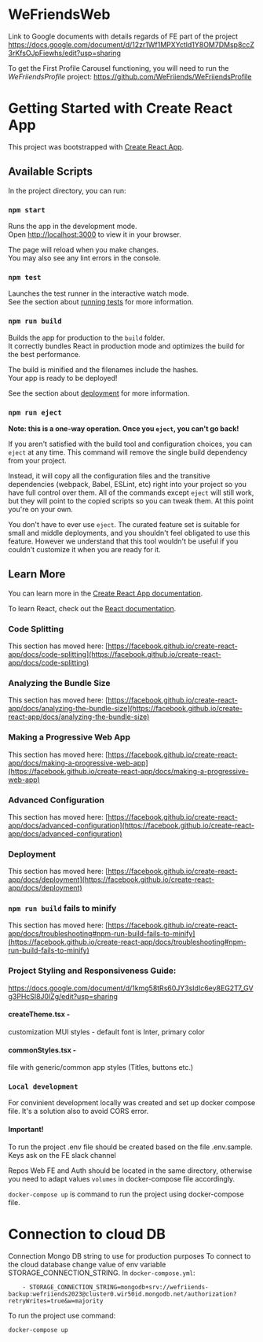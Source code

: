 # WeFriendsWeb

Link to Google documents with details regards of FE part of the project
https://docs.google.com/document/d/12zr1Wf1MPXYctld1Y8OM7DMsp8ccZ3rKfsOJpFiewhs/edit?usp=sharing

To get the First Profile Carousel functioning, you will need to run the *WeFriiendsProfile* project:
https://github.com/WeFriiends/WeFriiendsProfile

# Getting Started with Create React App

This project was bootstrapped with [Create React App](https://github.com/facebook/create-react-app).

## Available Scripts

In the project directory, you can run:

### `npm start`

Runs the app in the development mode.\
Open [http://localhost:3000](http://localhost:3000) to view it in your browser.

The page will reload when you make changes.\
You may also see any lint errors in the console.

### `npm test`

Launches the test runner in the interactive watch mode.\
See the section about [running tests](https://facebook.github.io/create-react-app/docs/running-tests) for more information.

### `npm run build`

Builds the app for production to the `build` folder.\
It correctly bundles React in production mode and optimizes the build for the best performance.

The build is minified and the filenames include the hashes.\
Your app is ready to be deployed!

See the section about [deployment](https://facebook.github.io/create-react-app/docs/deployment) for more information.

### `npm run eject`

**Note: this is a one-way operation. Once you `eject`, you can't go back!**

If you aren't satisfied with the build tool and configuration choices, you can `eject` at any time. This command will remove the single build dependency from your project.

Instead, it will copy all the configuration files and the transitive dependencies (webpack, Babel, ESLint, etc) right into your project so you have full control over them. All of the commands except `eject` will still work, but they will point to the copied scripts so you can tweak them. At this point you're on your own.

You don't have to ever use `eject`. The curated feature set is suitable for small and middle deployments, and you shouldn't feel obligated to use this feature. However we understand that this tool wouldn't be useful if you couldn't customize it when you are ready for it.

## Learn More

You can learn more in the [Create React App documentation](https://facebook.github.io/create-react-app/docs/getting-started).

To learn React, check out the [React documentation](https://reactjs.org/).

### Code Splitting

This section has moved here: [https://facebook.github.io/create-react-app/docs/code-splitting](https://facebook.github.io/create-react-app/docs/code-splitting)

### Analyzing the Bundle Size

This section has moved here: [https://facebook.github.io/create-react-app/docs/analyzing-the-bundle-size](https://facebook.github.io/create-react-app/docs/analyzing-the-bundle-size)

### Making a Progressive Web App

This section has moved here: [https://facebook.github.io/create-react-app/docs/making-a-progressive-web-app](https://facebook.github.io/create-react-app/docs/making-a-progressive-web-app)

### Advanced Configuration

This section has moved here: [https://facebook.github.io/create-react-app/docs/advanced-configuration](https://facebook.github.io/create-react-app/docs/advanced-configuration)

### Deployment

This section has moved here: [https://facebook.github.io/create-react-app/docs/deployment](https://facebook.github.io/create-react-app/docs/deployment)

### `npm run build` fails to minify

This section has moved here: [https://facebook.github.io/create-react-app/docs/troubleshooting#npm-run-build-fails-to-minify](https://facebook.github.io/create-react-app/docs/troubleshooting#npm-run-build-fails-to-minify)

### Project Styling and Responsiveness Guide:
https://docs.google.com/document/d/1kmg58tRs60JY3sIdIc6ey8EG2T7_GVg3PHcSl8J0lZg/edit?usp=sharing

#### createTheme.tsx -

customization MUI styles - default font is Inter, primary color

#### commonStyles.tsx -

file with generic/common app styles (Titles, buttons etc.)

### `Local development`

For convinient development locally was created and set up docker compose file. It's a solution also to avoid CORS error.

#### Important! 
To run the project .env file should be created based on the file .env.sample. Keys ask on the FE slack channel

Repos Web FE and Auth should be located in the same directory, otherwise you need to adapt values `volumes` in docker-compose file accordingly.

`docker-compose up` is command to run the project using docker-compose file.

# Connection to cloud DB

Connection Mongo DB string to use for production purposes
To connect to the cloud database change value of env variable STORAGE_CONNECTION_STRING. 
In `docker-compose.yml`:
```
    - STORAGE_CONNECTION_STRING=mongodb+srv://wefriiends-backup:wefriiends2023@cluster0.wir50id.mongodb.net/authorization?retryWrites=true&w=majority
```
To run the project use command:
```
docker-compose up
```
